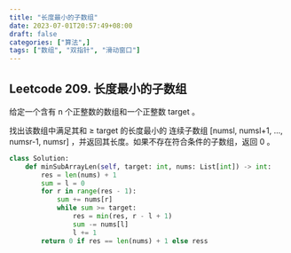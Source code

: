 ```yaml
---
title: "长度最小的子数组"
date: 2023-07-01T20:57:49+08:00
draft: false
categories: ["算法",]
tags: ["数组", "双指针", "滑动窗口"]
---
```


## Leetcode 209. 长度最小的子数组
给定一个含有 n 个正整数的数组和一个正整数 target 。

找出该数组中满足其和 ≥ target 的长度最小的 连续子数组 [numsl, numsl+1, ..., numsr-1, numsr] ，并返回其长度。如果不存在符合条件的子数组，返回 0 。

<!--more-->

```python
class Solution:
    def minSubArrayLen(self, target: int, nums: List[int]) -> int:
        res = len(nums) + 1
        sum = l = 0
        for r in range(res - 1):
            sum += nums[r]
            while sum >= target:
                res = min(res, r - l + 1)
                sum -= nums[l]
                l += 1
        return 0 if res == len(nums) + 1 else ress

```